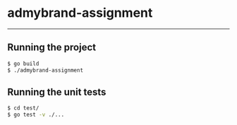 # admybrand-assignment
----------------------

## Running the project

```bash
$ go build
$ ./admybrand-assignment
```

## Running the unit tests

```bash
$ cd test/
$ go test -v ./...
```
